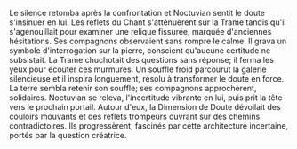 Le silence retomba après la confrontation et Noctuvian sentit le doute s'insinuer en lui.
Les reflets du Chant s'atténuèrent sur la Trame tandis qu'il s'agenouillait pour examiner une relique fissurée, marquée d'anciennes hésitations.
Ses compagnons observaient sans rompre le calme.
Il grava un symbole d'interrogation sur la pierre, conscient qu'aucune certitude ne subsistait.
La Trame chuchotait des questions sans réponse; il ferma les yeux pour écouter ces murmures.
Un souffle froid parcourut la galerie silencieuse et il inspira longuement, résolu à transformer le doute en force.
La terre sembla retenir son souffle; ses compagnons approchèrent, solidaires.
Noctuvian se releva, l'incertitude vibrante en lui, puis prit la tête vers le prochain portail.
Autour d'eux, la Dimension de Doute dévoilait des couloirs mouvants et des reflets trompeurs ouvrant sur des chemins contradictoires.
Ils progressèrent, fascinés par cette architecture incertaine, portés par la question créatrice.
